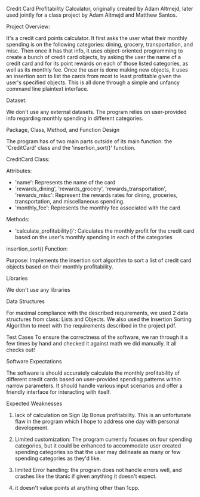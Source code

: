 Credit Card Profitability Calculator, originally created by Adam Altmejd, later used jointly for a class project by Adam Altmejd and Matthew Santos. 

Project Overview:

It's a credit card points calculator. It first asks the user what their monthly spending is on the following categories: dining, grocery, transportation, and misc. Then once it has that info, it uses object-oriented programming to create a bunch of credit card objects, by asking the user the name of a credit card and for its point rewards on each of those listed categories, as well as its monthly fee. Once the user is done making new objects, it uses an insertion sort to list the cards from most to least profitable given the user's specified objects. This is all done through a simple and unfancy command line plaintext interface.

Dataset:

We don't use any external datasets. The program relies on user-provided info regarding monthly spending in different categories.

Package, Class, Method, and Function Design

The program has of two main parts outside of its main function: the 'CreditCard' class and the 'insertion_sort()' function.

CreditCard Class:

Attributes:
- 'name': Represents the name of the card
- 'rewards_dining', 'rewards_grocery', 'rewards_transportation', 'rewards_misc': Represent the rewards rates for dining, groceries, transportation, and miscellaneous spending.
- 'monthly_fee': Represents the monthly fee associated with the card

Methods:
- 'calculate_profitability()': Calculates the monthly profit for the credit card based on the user's monthly spending in each of the categories

insertion_sort() Function:

Purpose: Implements the insertion sort algorithm to sort a list of credit card objects based on their monthly profitability.

Libraries

We don't use any libraries

Data Structures

For maximal compliance with the described requirements, we used 2 data structures from class: Lists and Objects. We also used the Insertion Sorting Algorithm to meet with the requirements described in the project pdf.

Test Cases
To ensure the correctness of the software, we ran through it a few times by hand and checked it against math we did manually. It all checks out!

Software Expectations

The software is should accurately calculate the monthly profitability of different credit cards based on user-provided spending patterns within narrow parameters. It should handle various input scenarios and offer a friendly interface for interacting with itself.

Expected Weaknesses

1. lack of calculation on Sign Up Bonus profitability. This is an unfortunate flaw in the program which I hope to address one day with personal development.

2. Limited customization: The program currently focuses on four spending categories, but it could be enhanced to accommodate user created spending categories so that the user may delineate as many or few spending categories as they'd like.

3. limited Error handling: the program does not handle errors well, and crashes like the titanic if given anything it doesn't expect.

4. it doesn't value points at anything other than 1cpp.
